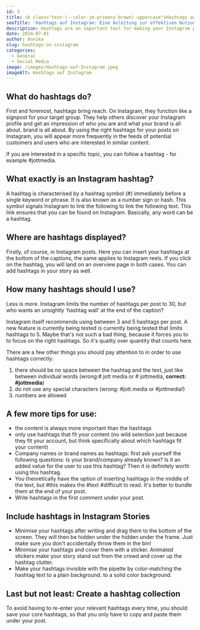 ```yaml
---
id: 3
title: <b class="text-(--color-jm-primary-brown) uppercase">Hashtags auf Instagram:</b> A guide to effective use
seoTitle: 'Hashtags auf Instagram: Eine Anleitung zur effektiven Nutzung'
description: Hashtags are an important tool for making your Instagram posts accessible to a wider audience. In this article, you will learn how to use hashtags effectively to maximise the visibility of your posts and boost your Instagram presence.
date: 2024-07-01
author: Annika
slug: hashtags-on-instagram
categories:
  - General
  - Social Media
image: /images/Hashtags-auf-Instagram.jpeg
imageAlt: Hashtags auf Instagram
---
```


## **What do hashtags do?**

First and foremost, hashtags bring reach. On Instagram, they function like a signpost for your target group. They
help others discover your Instagram profile and get an impression of who you are and what your brand is all about.
brand is all about. By using the right hashtags for your posts on Instagram, you will appear more frequently in
the feeds of potential customers and users who are interested in similar content.

If you are interested in a specific topic, you can follow a hashtag - for example #jottmedia.

## **What exactly is an Instagram hashtag?**

A hashtag is characterised by a hashtag symbol (#) immediately before a single keyword or phrase.
It is also known as a number sign or hash. This symbol signals Instagram to link the following
to link the following text. This link ensures that you can be found on Instagram. Basically, any word
can be a hashtag.

## **Where are hashtags displayed?**

Firstly, of course, in Instagram posts. Here you can insert your hashtags at the bottom of the captions, the same
applies to
Instagram reels. If you click on the hashtag, you will land on an overview page in both cases. You can add hashtags
in your story as well.

## **How many hashtags should I use?**

Less is more. Instagram limits the number of hashtags per post to 30, but who wants an
unsightly ‘hashtag wall’ at the end of the caption?

Instagram itself recommends using between 3 and 5 hashtags per post. A new feature is currently being tested
is currently being tested that limits hashtags to 5. Maybe that's not such a bad thing, because it forces you to
to focus on the right hashtags. So it's quality over quantity that counts here.

There are a few other things you should pay attention to in order to use hashtags correctly:

1. there should be no space between the hashtag and the text, just like between individual words (wrong:# jott media
   or # jottmedia, **correct: #jottmedia**)
2. do not use any special characters (wrong: #jott.media or #jottmedia!)
3. numbers are allowed

## **A few more tips for use:**

- the content is always more important than the hashtags
- only use hashtags that fit your content (no wild selection just because they fit your account,
  but think specifically about which hashtags fit your content)
- Company names or brand names as hashtags: first ask yourself the following questions: Is your brand/company already
  known?
  Is it an added value for the user to use this hashtag? Then it is definitely worth using this hashtag.
- You theoretically have the option of inserting hashtags in the middle of the text, but #this makes the #text
  #difficult to read. It's better to bundle them at the end of your post.
- Write hashtags in the first comment under your post.

## **Include hashtags in Instagram Stories**

- Minimise your hashtags after writing and drag them to the bottom of the screen. They will then be hidden under the
  hidden under the frame. Just make sure you don't accidentally throw them in the bin!
- Minimise your hashtags and cover them with a sticker. Animated stickers make your story stand out from the crowd
  and cover up the hashtag clutter.
- Make your hashtags invisible with the pipette by color-matching the hashtag text to a plain background.
  to a solid color background.

## **Last but not least: Create a hashtag collection**

To avoid having to re-enter your relevant hashtags every time, you should save your core hashtags,
so that you only have to copy and paste them under your post.